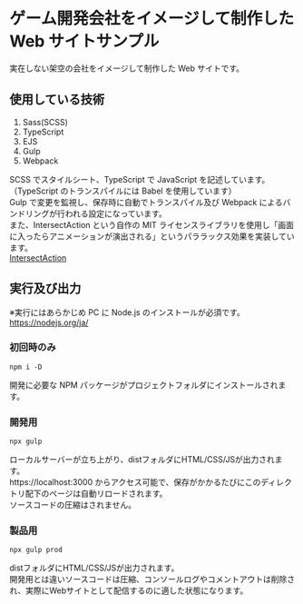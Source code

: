# ゲーム開発会社をイメージして制作した Web サイトサンプル
実在しない架空の会社をイメージして制作した Web サイトです。
## 使用している技術
1. Sass(SCSS)
1. TypeScript
1. EJS
1. Gulp  
1. Webpack

SCSS でスタイルシート、TypeScript で JavaScript を記述しています。  
（TypeScript のトランスパイルには Babel を使用しています）  
Gulp で変更を監視し、保存時に自動でトランスパイル及び Webpack によるバンドリングが行われる設定になっています。  
また、IntersectAction という自作の MIT ライセンスライブラリを使用し「画面に入ったらアニメーションが演出される」というパララックス効果を実装しています。  
[IntersectAction](https://github.com/rimanem18/intersectAction)

## 実行及び出力
※実行にはあらかじめ PC に Node.js のインストールが必須です。  
https://nodejs.org/ja/
### 初回時のみ
```言語:ターミナル
npm i -D
```
開発に必要な NPM パッケージがプロジェクトフォルダにインストールされます。  
### 開発用
```言語:ターミナル
npx gulp
```
ローカルサーバーが立ち上がり、distフォルダにHTML/CSS/JSが出力されます。  
https://localhost:3000 からアクセス可能で、保存がかかるたびにこのディレクトリ配下のページは自動リロードされます。  
ソースコードの圧縮はされません。  
### 製品用
```言語:ターミナル
npx gulp prod
```
distフォルダにHTML/CSS/JSが出力されます。  
開発用とは違いソースコードは圧縮、コンソールログやコメントアウトは削除され、実際にWebサイトとして配信するのに適した状態になります。  
